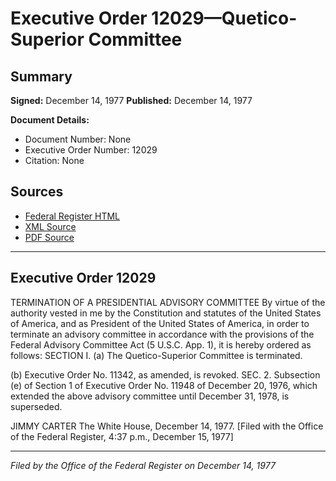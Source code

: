 # Executive Order 12029—Quetico-Superior Committee

## Summary

**Signed:** December 14, 1977
**Published:** December 14, 1977

**Document Details:**
- Document Number: None
- Executive Order Number: 12029
- Citation: None

## Sources
- [Federal Register HTML](https://www.presidency.ucsb.edu/documents/executive-order-12029-quetico-superior-committee)
- [XML Source](None)
- [PDF Source](None)

---

## Executive Order 12029

TERMINATION OF A PRESIDENTIAL ADVISORY COMMITTEE
By virtue of the authority vested in me by the Constitution and statutes of the United States of America, and as President of the United States of America, in order to terminate an advisory committee in accordance with the provisions of the Federal Advisory Committee Act (5 U.S.C. App. 1), it is hereby ordered as follows:
SECTION I. (a) The Quetico-Superior Committee is terminated.

(b) Executive Order No. 11342, as amended, is revoked.
SEC. 2. Subsection (e) of Section 1 of Executive Order No. 11948 of December 20, 1976, which extended the above advisory committee until December 31, 1978, is superseded.

JIMMY CARTER
The White House,
December 14, 1977.
[Filed with the Office of the Federal Register, 4:37 p.m., December 15, 1977]

---

*Filed by the Office of the Federal Register on December 14, 1977*
